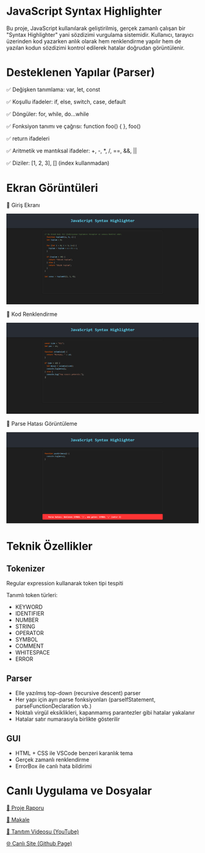 # JavaScript Syntax Highlighter

Bu proje, JavaScript kullanılarak geliştirilmiş, gerçek zamanlı çalışan bir "Syntax Highlighter" yani sözdizimi vurgulama sistemidir. Kullanıcı, tarayıcı üzerinden kod yazarken anlık olarak hem renklendirme yapılır hem de yazılan kodun sözdizimi kontrol edilerek hatalar doğrudan görüntülenir.

# Desteklenen Yapılar (Parser)

✅ Değişken tanımlama: var, let, const

✅ Koşullu ifadeler: if, else, switch, case, default

✅ Döngüler: for, while, do...while

✅ Fonksiyon tanımı ve çağrısı: function foo() { }, foo()

✅ return ifadeleri

✅ Aritmetik ve mantıksal ifadeler: +, -, *, /, ==, &&, ||

✅ Diziler: [1, 2, 3], [] (index kullanmadan)



 # Ekran Görüntüleri

🔹 Giriş Ekranı

![Oyun Ekranı](img/ss1.png)


🔹 Kod Renklendirme

![Oyun Ekranı](img/ss2.png)



🔹 Parse Hatası Görüntüleme

![Oyun Ekranı](img/ss3.png)

# Teknik Özellikler

## Tokenizer

Regular expression kullanarak token tipi tespiti

Tanımlı token türleri:

- KEYWORD
- IDENTIFIER
- NUMBER
- STRING
- OPERATOR
- SYMBOL
- COMMENT
- WHITESPACE
- ERROR

## Parser

- Elle yazılmış top-down (recursive descent) parser
- Her yapı için ayrı parse fonksiyonları (parseIfStatement, parseFunctionDeclaration vb.)
- Noktalı virgül eksiklikleri, kapanmamış parantezler gibi hatalar yakalanır
- Hatalar satır numarasıyla birlikte gösterilir

## GUI

- HTML + CSS ile VSCode benzeri karanlık tema
- Gerçek zamanlı renklendirme
- ErrorBox ile canlı hata bildirimi

# Canlı Uygulama ve Dosyalar


[📖 Proje Raporu](https://github.com/Samierz/Syntax-Higlighter/blob/main/proje%20raporu.pdf)

[📄 Makale](https://medium.com/@samierznc/real-time-syntax-highlighter-leksikal-analiz-ve-parsing-ile-kod-renklendirme-6ea509368121)

[🎥 Tanıtım Videosu (YouTube)](https://ornek-site.com)

[🌐 Canlı Site (Github Page)](https://samierz.github.io/Syntax-Higlighter/)













